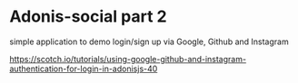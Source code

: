 # Adonis-social part 2

simple application to demo login/sign up via Google, Github and Instagram

https://scotch.io/tutorials/using-google-github-and-instagram-authentication-for-login-in-adonisjs-40
